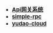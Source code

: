- [<div style="font-weight: bold;font-size: 15px;">Api网关系统</div>](/notes/项目学习总结/Api网关系统/Api网关.md)
- [<div style="font-weight: bold;font-size: 15px;">simple-rpc</div>](/notes/项目学习总结/simple-rpc和科研平台/simple-rpc项目总结.md)
- [<div style="font-weight: bold;font-size: 15px;">yudao-cloud</div>](/notes/项目学习总结/yudao-cloud/yudao-cloud.md)